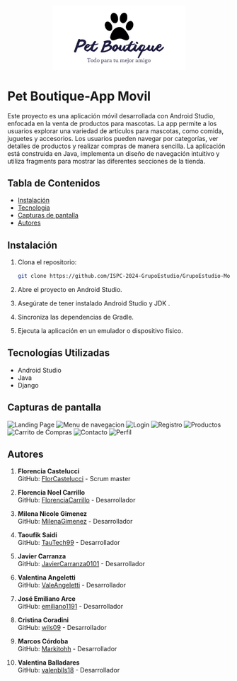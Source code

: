 <div align="center">
<img src="https://raw.githubusercontent.com/JavierCarranza0101/imagenes-dresscodehost/main/img_petboutique/PetBoutiquelogo1.jpg" alt="logo petboutique" width="300" ## />
</div>

# Pet Boutique-App Movil

Este proyecto es una aplicación móvil desarrollada con Android Studio, enfocada en la venta de productos para mascotas. La app permite a los usuarios explorar una variedad de artículos para mascotas, como comida, juguetes y accesorios. Los usuarios pueden navegar por categorías, ver detalles de productos y realizar compras de manera sencilla. La aplicación está construida en Java, implementa un diseño de navegación intuitivo y utiliza fragments para mostrar las diferentes secciones de la tienda.

## Tabla de Contenidos
- [Instalación](#instalación)
- [Tecnologia](#tecnologías-utilizadas)
- [Capturas de pantalla](#capturas-de-pantalla)
- [Autores](#autores)


## Instalación
1. Clona el repositorio:
   ```bash
   git clone https://github.com/ISPC-2024-GrupoEstudio/GrupoEstudio-Mobile2024

2. Abre el proyecto en Android Studio.

3. Asegúrate de tener instalado Android Studio y JDK .

4. Sincroniza las dependencias de Gradle.

5. Ejecuta la aplicación en un emulador o dispositivo físico.

## Tecnologías Utilizadas
- Android Studio
- Java 
- Django





## Capturas de pantalla
![Landing Page](https://github.com/JavierCarranza0101/imagenes-dresscodehost/blob/main/img_petboutique/screenshots/Screenshot_20240917_192837LANDING.png)
![Menu de navegacion](https://github.com/JavierCarranza0101/imagenes-dresscodehost/blob/main/img_petboutique/screenshots/Screenshot_20240911_134611b.png)
![Login](https://github.com/JavierCarranza0101/imagenes-dresscodehost/blob/main/img_petboutique/screenshots/Screenshot_20240917_192858LOGIN.png)
![Registro](https://github.com/JavierCarranza0101/imagenes-dresscodehost/blob/main/img_petboutique/screenshots/Screenshot_20240917_192916REGISTRO.png)
![Productos](https://github.com/JavierCarranza0101/imagenes-dresscodehost/blob/main/img_petboutique/screenshots/Screenshot_20240914_160820productos.png)
![Carrito de Compras](https://github.com/JavierCarranza0101/imagenes-dresscodehost/blob/main/img_petboutique/screenshots/carito%201.png)
![Contacto](https://github.com/JavierCarranza0101/imagenes-dresscodehost/blob/main/img_petboutique/screenshots/Screenshot_20240911_195741contacto.png)
![Perfil](https://github.com/JavierCarranza0101/imagenes-dresscodehost/blob/main/img_petboutique/screenshots/Screenshot_20240914_163445perfil1.png)


## Autores

1. **Florencia Castelucci**  
   GitHub: [FlorCastelucci](https://github.com/FlorCastelucci) - Scrum master

2. **Florencia Noel Carrillo**  
   GitHub: [FlorenciaCarrillo](https://github.com/FlorenciaCarrillo) - Desarrollador

3. **Milena Nicole Gimenez**  
   GitHub: [MilenaGimenez](https://github.com/MilenaGimenez) - Desarrollador

4. **Taoufik Saidi**  
   GitHub: [TauTech99](https://github.com/TauTech99) - Desarrollador

5. **Javier Carranza**  
   GitHub: [JavierCarranza0101](https://github.com/JavierCarranza0101) - Desarrollador

6. **Valentina Angeletti**  
   GitHub: [ValeAngeletti](https://github.com/ValeAngeletti) - Desarrollador
   
7. **José Emiliano Arce**  
   GitHub: [emiliano1191](https://github.com/emiliano1191) - Desarrollador

8. **Cristina Coradini**  
   GitHub: [wils09](https://github.com/wils09) - Desarrollador

9. **Marcos Córdoba**  
   GitHub: [Markitohh](https://github.com/Markitohh) - Desarrollador

10. **Valentina Balladares**  
   GitHub: [valenblls18](https://github.com/valenblls18) - Desarrollador


